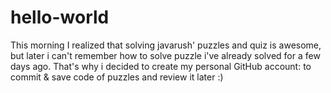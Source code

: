 # hello-world

This morning I realized that solving javarush' puzzles and quiz is awesome, but later i can't remember how to solve puzzle i've already solved for a few days ago.
That's why i decided to create my personal GitHub account: to commit & save code of puzzles and review it later :)
